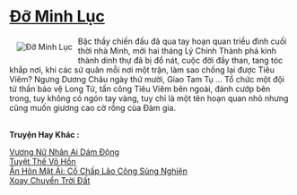<a href="https://truyenwiki.net/do-minh-luc.36576/" title="Đỡ Minh Lục"><h1>Đỡ Minh Lục</h1></a><div style="display:table"><img align="right" style="float: left; padding: 10px;" src="https://truyenwiki.net/a/img/str/src/36576.jpg" alt="Đỡ Minh Lục">Bậc thầy chiến đấu đã qua tay hoạn quan triều đình cuối thời nhà Minh, mới hai tháng Lý Chính Thành phá kinh thành dinh thự đã bị đổ nát, cuộc đời đầy than, tang tóc khắp nơi, khi các sứ quân mỗi nơi một trận, làm sao chống lại được Tiêu Viêm? Ngưng Dương Châu ngày thứ mười, Giao Tam Tụ ... Tổ chức một đội tử thần bảo vệ Long Tử, tấn công Tiêu Viêm bên ngoài, đánh cướp bên trong, tuy không có ngón tay vàng, tuy chỉ là một tên hoạn quan nhỏ nhưng cũng muốn giương cao cờ rồng của Đàm gia.</div><p><br><b>Truyện Hay Khác :</b></p><a href="https://truyenwiki.net/vuong-nu-nhan-ai-dam-dong.35052/" alt="Vương Nữ Nhân Ai Dám Động">Vương Nữ Nhân Ai Dám Động</a><br/><a href="https://github.com/nownovels/topcv/tree/master/truyenhay/36453" alt="Tuyệt Thế Võ Hồn">Tuyệt Thế Võ Hồn</a><br/><a href="https://github.com/nownovels/topcv/tree/master/truyenhay/36925" alt="Ẩn Hôn Mật Ái: Cố Chấp Lão Công Sủng Nghiện">Ẩn Hôn Mật Ái: Cố Chấp Lão Công Sủng Nghiện</a><br/><a href="https://github.com/nownovels/topcv/tree/master/truyenhay/36657" alt="Xoay Chuyển Trời Đất">Xoay Chuyển Trời Đất</a><br/>